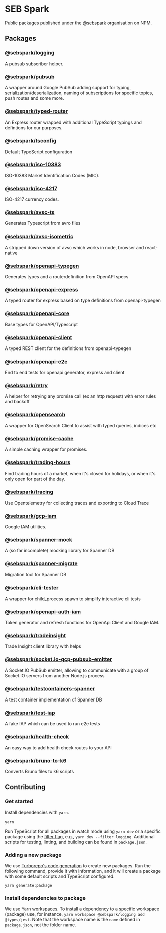# SEB Spark

Public packages published under the [@sebspark](https://www.npmjs.com/org/sebspark) organisation on NPM.

## Packages

### [@sebspark/logging](./packages/logging/)

A pubsub subscriber helper.

### [@sebspark/pubsub](./packages/pubsub/)

A wrapper around Google PubSub adding support for typing, serialization/deserialization, naming of subscriptions for specific topics, push routes and some more.

### [@sebspark/typed-router](./packages/typed-router/)

An Express router wrapped with additional TypeScript typings and defintions for our purposes.

### [@sebspark/tsconfig](./packages/tsconfig)

Default TypeScript configuration

### [@sebspark/iso-10383](./packages/iso-10383)

ISO-10383 Market Identification Codes (MIC).

### [@sebspark/iso-4217](./packages/iso-4217)

ISO-4217 currency codes.

### [@sebspark/avsc-ts](./packages/avsc-ts)

Generates Typescript from avro files

### [@sebspark/avsc-isometric](./packages/avsc-isometric)

A stripped down version of avsc which works in node, browser and react-native

### [@sebspark/openapi-typegen](./packages/openapi-typegen)

Generates types and a routerdefinition from OpenAPI specs

### [@sebspark/openapi-express](./packages/openapi-express)

A typed router for express based on type definitions from openapi-typegen

### [@sebspark/openapi-core](./packages/openapi-core)

Base types for OpenAPI/Typescript

### [@sebspark/openapi-client](./packages/openapi-client)

A typed REST client for the definitions from openapi-typegen

### [@sebspark/openapi-e2e](./packages/openapi-e2e)

End to end tests for openapi generator, express and client

### [@sebspark/retry](./packages/retry)

A helper for retrying any promise call (ex an http request) with error rules and backoff

### [@sebspark/opensearch](./packages/opensearch)

A wrapper for OpenSearch Client to assist with typed queries, indices etc

### [@sebspark/promise-cache](./packages/promise-cache)

A simple caching wrapper for promises.

### [@sebspark/trading-hours](./packages/trading-hours)

Find trading hours of a market, when it&#x27;s closed for holidays, or when it&#x27;s only open for part of the day.

### [@sebspark/tracing](./packages/tracing)

Use Opentelemetry for collecting traces and exporting to Cloud Trace

### [@sebspark/gcp-iam](./packages/gcp-iam)

Google IAM utilities.

### [@sebspark/spanner-mock](./packages/spanner-mock)

A (so far incomplete) mocking library for Spanner DB

### [@sebspark/spanner-migrate](./packages/spanner-migrate)

Migration tool for Spanner DB

### [@sebspark/cli-tester](./packages/cli-tester)

A wrapper for child_process spawn to simplify interactive cli tests

### [@sebspark/openapi-auth-iam](./packages/openapi-auth-iam)

Token generator and refresh functions for OpenApi Client and Google IAM.

### [@sebspark/tradeinsight](./packages/tradeinsight)

Trade Insight client library with helps

### [@sebspark/socket.io-gcp-pubsub-emitter](./packages/socket.io-gcp-pubsub-emitter)

A Socket.IO PubSub emitter, allowing to communicate with a group of Socket.IO servers from another Node.js process

### [@sebspark/testcontainers-spanner](./packages/testcontainers-spanner)

A test container implementation of Spanner DB

### [@sebspark/test-iap](./packages/test-iap)

A fake IAP which can be used to run e2e tests

### [@sebspark/health-check](./packages/health-check)

An easy way to add health check routes to your API

### [@sebspark/bruno-to-k6](./packages/bruno-to-k6)

Converts Bruno files to k6 scripts

<!--NEW_PACKAGE-->

## Contributing

### Get started

Install dependencies with `yarn`.

```
yarn
```

Run TypeScript for all packages in watch mode using `yarn dev` or a specific package using the [filter flag](https://turbo.build/repo/docs/core-concepts/monorepos/filtering), e.g., `yarn dev --filter logging`. Additional scripts for testing, linting, and building can be found in `package.json`.

### Adding a new package

We use [Turborepo's code generation](https://turbo.build/repo/docs/core-concepts/monorepos/code-generation) to create new packages. Run the following command, provide it with information, and it will create a package with some default scripts and TypeScript configured.

```shell
yarn generate:package
```

### Install dependencies to package

We use Yarn [workspaces](https://classic.yarnpkg.com/lang/en/docs/workspaces/). To install a dependency to a specific workspace (package) use, for instance, `yarn workspace @sebspark/logging add @types/jest`. Note that the workspace name is the `name` defined in `package.json`, not the folder name.
